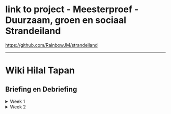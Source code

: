 # link to project - Meesterproef - Duurzaam, groen en sociaal Strandeiland
https://github.com/RainbowJM/strandeiland

***

# Wiki Hilal Tapan
## Briefing en Debriefing

<details>
<summary>Week 1</summary>
<br>
# Brainstorm
## Moscow Methode
## Requirement list
## Schetsen Detailpagina

# Visuele analyse
## Low fidality design 
## High fidality itheratie

# Code 
## Hoe ging dit?

# Conclusie
## Feedback
  ### Design review
## Reflectie
## Hoe verder?
</details>

<details>
<summary>Week 2</summary>
<br>
# Code 
## Hoe ging dit?

# Conclusie
## Feedback
  ### Design review
## Reflectie
## Hoe verder?
</details>
